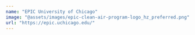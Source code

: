 ```yaml
---
name: "EPIC University of Chicago"
image: "@assets/images/epic-clean-air-program-logo_hz_preferred.png"
url: "https://epic.uchicago.edu/"
---
```

